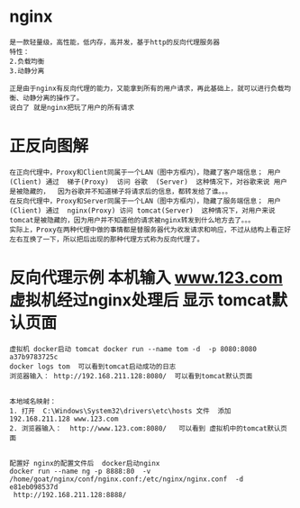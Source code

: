 #   nginx
    是一款轻量级，高性能，低内存，高并发，基于http的反向代理服务器
    特性：
    2.负载均衡
    3.动静分离
    
    正是由于nginx有反向代理的能力，又能拿到所有的用户请求，再此基础上，就可以进行负载均衡、动静分离的操作了。
    说白了 就是nginx把玩了用户的所有请求
    
    
#  正反向图解

    在正向代理中，Proxy和Client同属于一个LAN（图中方框内），隐藏了客户端信息； 用户(Client) 通过  梯子(Proxy)  访问 谷歌  (Server)  这种情况下，对谷歌来说 用户是被隐藏的，  因为谷歌并不知道梯子将请求后的信息，都转发给了谁。。。
    在反向代理中，Proxy和Server同属于一个LAN（图中方框内），隐藏了服务端信息； 用户(Client) 通过  nginx(Proxy) 访问 tomcat(Server)  这种情况下，对用户来说 tomcat是被隐藏的，因为用户并不知道他的请求被nginx转发到什么地方去了。。。
    实际上，Proxy在两种代理中做的事情都是替服务器代为收发请求和响应，不过从结构上看正好左右互换了一下，所以把后出现的那种代理方式称为反向代理了。
    
    
    
#  反向代理示例    本机输入 www.123.com  虚拟机经过nginx处理后 显示 tomcat默认页面
    虚拟机 docker启动 tomcat docker run --name tom -d  -p 8080:8080 a37b9783725c
    docker logs tom  可以看到tomcat启动成功的日志
    浏览器输入： http://192.168.211.128:8080/  可以看到tomcat默认页面
    
    
    本地域名映射：
    1. 打开  C:\Windows\System32\drivers\etc\hosts 文件  添加 192.168.211.128 www.123.com
    2. 浏览器输入：  http://www.123.com:8080/   可以看到 虚拟机中的tomcat默认页面
    
    
    配置好 nginx的配置文件后  docker启动nginx 
    docker run --name ng -p 8888:80  -v /home/goat/nginx/conf/nginx.conf:/etc/nginx/nginx.conf  -d e81eb098537d
     http://192.168.211.128:8888/ 
    
